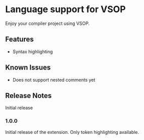 # Language support for VSOP

Enjoy your compiler project using VSOP.

## Features

+ Syntax highlighting

## Known Issues

+ Does not support nested comments yet

## Release Notes

Initial release

### 1.0.0

Initial release of the extension. Only token highlighting available.